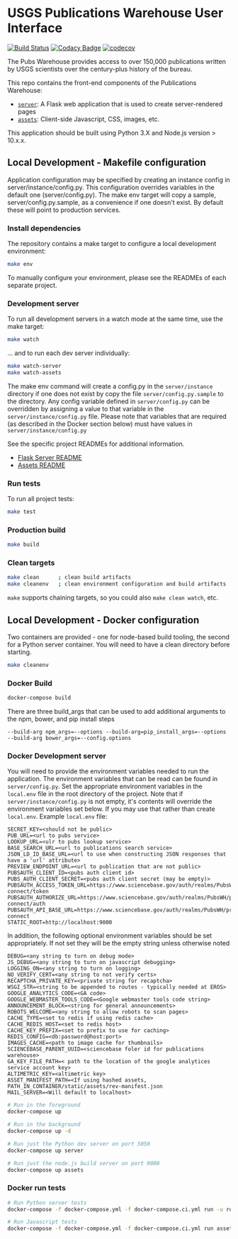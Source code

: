 # USGS Publications Warehouse User Interface

[![Build Status](https://travis-ci.com/usgs/pubswh-ui.svg?branch=master)](https://travis-ci.com/usgs/pubswh-ui)
[![Codacy Badge](https://api.codacy.com/project/badge/Grade/1f1df7eea3b04596bdb66fcaccb095e1)](https://www.codacy.com/app/usgs_wma_dev/pubswh-ui?utm_source=github.com&amp;utm_medium=referral&amp;utm_content=usgs/pubswh-ui&amp;utm_campaign=Badge_Grade)
[![codecov](https://codecov.io/gh/usgs/pubswh-ui/branch/master/graph/badge.svg)](https://codecov.io/gh/usgs/pubswh-ui)

The Pubs Warehouse provides access to over 150,000 publications written by USGS
scientists over the century-plus history of the bureau.

This repo contains the front-end components of the Publications Warehouse:

- [`server`](server): A Flask web application that is used to create server-rendered pages
- [`assets`](assets): Client-side Javascript, CSS, images, etc.

This application should be built using Python 3.X and Node.js version > 10.x.x.

## Local Development - Makefile configuration
Application configuration may be specified by creating an instance config in server/instance/config.py. This 
configuration overrides variables in the default one (server/config.py). The make env target will copy a 
sample, server/config.py.sample, as a convenience if one doesn't exist. By default these will point to 
production services.

### Install dependencies

The repository contains a make target to configure a local development environment:

```bash
make env
```

To manually configure your environment, please see the READMEs of each separate project.

### Development server

To run all development servers in a watch mode at the same time, use the make target:

```bash
make watch
```

... and to run each dev server individually:

```bash
make watch-server
make watch-assets
```

The make env command will create a config.py in the ```server/instance``` directory if one
does not exist by copy the file ```server/config.py.sample``` to the directory. Any config
variable defined in ```server/config.py``` can be overridden by assigning a value
to that variable in the ```server/instance/config.py``` file. Please note that
variables that are required (as described in the Docker section below) must have
values in ```server/instance/config.py```

See the specific project READMEs for additional information.

- [Flask Server README](./server/README.md)
- [Assets README](./assets/README.md)

### Run tests

To run all project tests:

```bash
make test
```

### Production build

```bash
make build
```

### Clean targets

```bash
make clean      ; clean build artifacts
make cleanenv   ; clean environment configuration and build artifacts
```

`make` supports chaining targets, so you could also `make clean watch`, etc.

## Local Development - Docker configuration

Two containers are provided - one for node-based build tooling, the second for
a Python server container. You will need to have a clean directory before starting.
```bash
make cleanenv
```
### Docker Build

```bash
docker-compose build
```
There are three build_args that can be used to add additional arguments to the npm, bower, and pip install steps
```text
--build-arg npm_args=--options --build-arg=pip_install_args=--options --build-arg bower_args=--config.options
```

### Docker Development server

You will need to provide the environment variables needed to run the application. The environment variables that
can be read can be found in ```server/config.py```. Set the appropriate environment
variables in the `local.env` file in the root directory of the project.  Note that if ```server/instance/config.py```
is not empty, it's contents will override the environment variables set below. If you may use that rather than create
```local.env```. Example `local.env` file:
```text
SECRET_KEY=<should not be public>
PUB_URL=<url to pubs service>
LOOKUP_URL=<ulr to pubs lookup service>
BASE_SEARCH_URL=<url to publications search service>
JSON_LD_ID_BASE_URL=<url to use when constructing JSON responses that have a 'url' attribute>
PREVIEW_ENDPOINT_URL=<url to publication that are not public>
PUBSAUTH_CLIENT_ID=<pubs auth client id>
PUBS_AUTH_CLIENT_SECRET=<pubs auth client secret (may be empty)>
PUBSAUTH_ACCESS_TOKEN_URL=https://www.sciencebase.gov/auth/realms/PubsWH/protocol/openid-connect/token
PUBSAUTH_AUTHORIZE_URL=https://www.sciencebase.gov/auth/realms/PubsWH/protocol/openid-connect/auth
PUBSAUTH_API_BASE_URL=https://www.sciencebase.gov/auth/realms/PubsWH/protocol/openid-connect
STATIC_ROOT=http://localhost:9000
```

In addition, the following optional environment variables should be set appropriately. If not set they will be
the empty string unless otherwise noted
```text
DEBUG=<any string to turn on debug mode>
JS_DEBUG=<any string to turn on javascript debugging>
LOGGING_ON=<any string to turn on logging>
NO_VERIFY_CERT=<any string to not verify certs>
RECAPTCHA_PRIVATE_KEY=<private string for recaptcha>
WSGI_STR=<string to be appended to routes - typically needed at EROS>
GOOGLE_ANALYTICS_CODE=<GA code>
GOOGLE_WEBMASTER_TOOLS_CODE=<Google webmaster tools code string>
ANNOUNCEMENT_BLOCK=<string for general announcements>
ROBOTS_WELCOME=<any string to allow robots to scan pages>
CACHE_TYPE=<set to redis if using redis cache>
CACHE_REDIS_HOST=<set to redis host>
CACHE_KEY_PREFIX=<set to prefix to use for caching>
REDIS_CONFIG=<db:password@host:port>
IMAGES_CACHE=<path to image cache for thumbnails>
SCIENCEBASE_PARENT_UUID=<sciencebase foler id for publications warehouse>
GA_KEY_FILE_PATH=< path to the location of the google analytices service account key>
ALTIMETRIC_KEY=<altimetric key>
ASSET_MANIFEST_PATH=<If using hashed assets, PATH_IN_CONTAINER/static/assets/rev-manifest.json
MAIL_SERVER=<Will default to localhost>
```
```bash
# Run in the foreground
docker-compose up

# Run in the background
docker-compose up -d

# Run just the Python dev server on port 5050
docker-compose up server

# Run just the node.js build server on port 9000
docker-compose up assets
```

### Docker run tests

```bash
# Run Python server tests
docker-compose -f docker-compose.yml -f docker-compose.ci.yml run -u root server

# Run Javascript tests
docker-compose -f docker-compose.yml -f docker-compose.ci.yml run assets
```